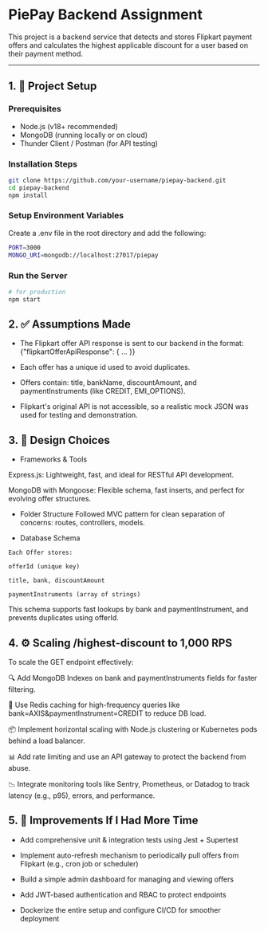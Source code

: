 # PiePay Backend Assignment

This project is a backend service that detects and stores Flipkart payment offers and calculates the highest applicable discount for a user based on their payment method.

---

## 1. 🔧 Project Setup

### Prerequisites
- Node.js (v18+ recommended)
- MongoDB (running locally or on cloud)
- Thunder Client / Postman (for API testing)

### Installation Steps

```bash
git clone https://github.com/your-username/piepay-backend.git
cd piepay-backend
npm install
```

### Setup Environment Variables
Create a .env file in the root directory and add the following:

```bash
PORT=3000
MONGO_URI=mongodb://localhost:27017/piepay
```

### Run the Server
```bash
# for production
npm start
```

## 2. ✅ Assumptions Made
- The Flipkart offer API response is sent to our backend in the format:
{"flipkartOfferApiResponse": { ... }}

- Each offer has a unique id used to avoid duplicates.

- Offers contain: title, bankName, discountAmount, and paymentInstruments (like CREDIT, EMI_OPTIONS).

- Flipkart's original API is not accessible, so a realistic mock JSON was used for testing and demonstration.

## 3. 🧠 Design Choices
- Frameworks & Tools
  
Express.js: Lightweight, fast, and ideal for RESTful API development.

MongoDB with Mongoose: Flexible schema, fast inserts, and perfect for evolving offer structures.

- Folder Structure
Followed MVC pattern for clean separation of concerns: routes, controllers, models.

- Database Schema
```
Each Offer stores:

offerId (unique key)

title, bank, discountAmount

paymentInstruments (array of strings)
```

This schema supports fast lookups by bank and paymentInstrument, and prevents duplicates using offerId.

## 4. ⚙️ Scaling /highest-discount to 1,000 RPS
To scale the GET endpoint effectively:

🔍 Add MongoDB Indexes on bank and paymentInstruments fields for faster filtering.

🧠 Use Redis caching for high-frequency queries like
bank=AXIS&paymentInstrument=CREDIT to reduce DB load.

📦 Implement horizontal scaling with Node.js clustering or Kubernetes pods behind a load balancer.

📊 Add rate limiting and use an API gateway to protect the backend from abuse.

📉 Integrate monitoring tools like Sentry, Prometheus, or Datadog to track latency (e.g., p95), errors, and performance.

## 5. 🚀 Improvements If I Had More Time
- Add comprehensive unit & integration tests using Jest + Supertest

- Implement auto-refresh mechanism to periodically pull offers from Flipkart (e.g., cron job or scheduler)

- Build a simple admin dashboard for managing and viewing offers

- Add JWT-based authentication and RBAC to protect endpoints

- Dockerize the entire setup and configure CI/CD for smoother deployment

